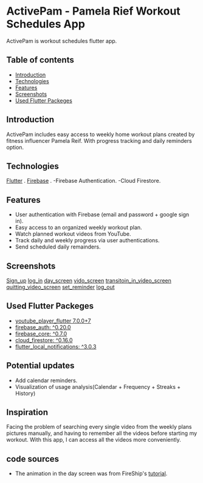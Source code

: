 # ActivePam - Pamela Rief Workout Schedules App
 
ActivePam is workout schedules flutter app.
 
## Table of contents
* [Introduction](#Introduction)
* [Technologies](#Technologies)
* [Features](#Features)
* [Screenshots](#Screenshots)
* [Used Flutter Packeges](#Packages)
 
    
## Introduction
 
ActivePam includes easy access to weekly home workout plans created by fitness influencer Pamela Reif. With progress tracking and daily reminders option.
 
## Technologies
[Flutter](<img src="https://img.icons8.com/color/48/000000/flutter.png"/>) .
 [Firebase](<img src="https://img.icons8.com/color/48/000000/firebase.png"/>) .
-Firebase Authentication.
-Cloud Firestore.
 
## Features
* User authentication with Firebase (email and password + google sign in).
* Easy access to an organized weekly workout plan.
* Watch planned workout videos from YouTube.
* Track daily and weekly progress via user authentications.
* Send scheduled daily remainders.
 
## Screenshots
[Sign_up](https://github.com/CypherZox/ActivePam/blob/master/assets/Screenshots/sign_up.gif)
[log_in](https://github.com/CypherZox/ActivePam/blob/master/assets/Screenshots/log_in.gif)
[day_screen](https://github.com/CypherZox/ActivePam/blob/master/assets/Screenshots/day.gif)
[vido_screen](https://github.com/CypherZox/ActivePam/blob/master/assets/Screenshots/vid_screen_1.gif)
[transitoin_in_video_screen](https://github.com/CypherZox/ActivePam/blob/master/assets/Screenshots/vid_trans.gif)
[quitting_video_screen](https://github.com/CypherZox/ActivePam/blob/master/assets/Screenshots/quit_vid.gif)
[set_reminder](https://github.com/CypherZox/ActivePam/blob/master/assets/Screenshots/set_reminder.gif)
[log_out](https://github.com/CypherZox/ActivePam/blob/master/assets/Screenshots/log_out.gif)
 
 
## Used Flutter Packeges
* [youtube_player_flutter 7.0.0+7](https://pub.dev/packages/youtube_player_flutter)
* [firebase_auth: ^0.20.0](https://pub.dev/packages/firebase_auth)
* [firebase_core: ^0.7.0](https://pub.dev/packages/firebase_core)
* [cloud_firestore: ^0.16.0](https://pub.dev/packages/cloud_firestore)
* [flutter_local_notifications: ^3.0.3](https://pub.dev/packages/flutter_local_notifications)
 
 
## Potential updates 
* Add calendar reminders.
* Visualization of usage analysis(Calendar + Frequency + Streaks + History)
 
## Inspiration 
Facing the problem of searching every single video from the weekly plans pictures manually, and having to remember all the videos before starting my workout.
With this app, I can access all the videos more conveniently.
 
## code sources
* The animation in the day screen was from FireShip's [tutorial](https://fireship.io/lessons/flutter-slider-like-reflectly/).
 



